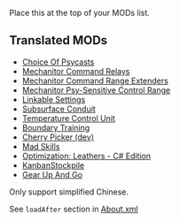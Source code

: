 Place this at the top of your MODs list.

## Translated MODs

- [Choice Of Psycasts](https://steamcommunity.com/sharedfiles/filedetails/?id=2293460251)
- [Mechanitor Command Relays](https://steamcommunity.com/sharedfiles/filedetails/?id=2885836922)
- [Mechanitor Command Range Extenders](https://steamcommunity.com/sharedfiles/filedetails/?id=2884038189)
- [Mechanitor Psy-Sensitive Control Range](https://steamcommunity.com/sharedfiles/filedetails/?id=2883714798)
- [Linkable Settings](https://steamcommunity.com/sharedfiles/filedetails/?id=2739581441)
- [Subsurface Conduit](https://steamcommunity.com/sharedfiles/filedetails/?id=1609226728)
- [Temperature Control Unit](https://steamcommunity.com/sharedfiles/filedetails/?id=2203542817)
- [Boundary Training](https://steamcommunity.com/sharedfiles/filedetails/?id=2635034257)
- [Cherry Picker (dev)](https://steamcommunity.com/sharedfiles/filedetails/?id=2633276599)
- [Mad Skills](https://steamcommunity.com/sharedfiles/filedetails/?id=731111514)
- [Optimization: Leathers - C# Edition](https://steamcommunity.com/sharedfiles/filedetails/?id=2591816333)
- [KanbanStockpile](https://steamcommunity.com/sharedfiles/filedetails/?id=2287142613)
- [Gear Up And Go](https://steamcommunity.com/sharedfiles/filedetails/?id=1316142788)

Only support simplified Chinese.

See `loadAfter` section in [About.xml](About/About.xml)
